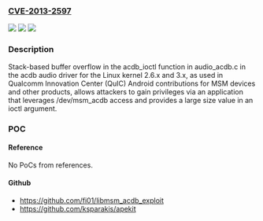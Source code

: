 ### [CVE-2013-2597](https://cve.mitre.org/cgi-bin/cvename.cgi?name=CVE-2013-2597)
![](https://img.shields.io/static/v1?label=Product&message=n%2Fa&color=blue)
![](https://img.shields.io/static/v1?label=Version&message=n%2Fa&color=blue)
![](https://img.shields.io/static/v1?label=Vulnerability&message=n%2Fa&color=brighgreen)

### Description

Stack-based buffer overflow in the acdb_ioctl function in audio_acdb.c in the acdb audio driver for the Linux kernel 2.6.x and 3.x, as used in Qualcomm Innovation Center (QuIC) Android contributions for MSM devices and other products, allows attackers to gain privileges via an application that leverages /dev/msm_acdb access and provides a large size value in an ioctl argument.

### POC

#### Reference
No PoCs from references.

#### Github
- https://github.com/fi01/libmsm_acdb_exploit
- https://github.com/ksparakis/apekit

